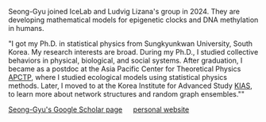 Seong-Gyu joined IceLab and Ludvig Lizana's group in 2024. They are developing mathematical models for epigenetic clocks and DNA methylation in humans.

"I got my Ph.D. in statistical physics from Sungkyunkwan University, South Korea. My research interests are broad. During my Ph.D., I studied collective behaviors in physical, biological, and social systems. After graduation, I became as a postdoc at the Asia Pacific Center for Theoretical Physics [APCTP](https://www.apctp.org), where I studied ecological models using statistical physics methods. Later, I moved to at the Korea Institute for Advanced Study [KIAS](https://www.kias.re.kr/kias/main/main.do), to learn more about network structures and random graph ensembles.""

[Seong-Gyu's Google Scholar page](https://scholar.google.co.kr/citations?user=NUJNaYYAAAAJ&hl=en)
&emsp; [personal website](https://sites.google.com/view/sg-yang/)

